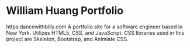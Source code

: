 # William Huang Portfolio
https:dancewithbilly.com
A portfolio site for a software engineer based in New York.
Utilizes HTML5, CSS, and JavaScript.
CSS libraries used in this project are Skeleton, Bootstrap, and Animiate CSS.
